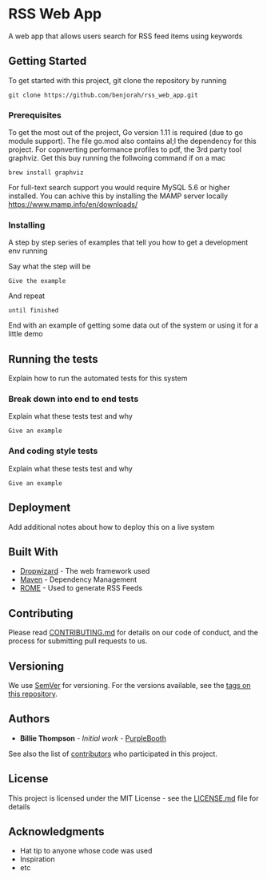 # RSS Web App

A web app that allows users search for RSS feed items using keywords

## Getting Started

To get started with this project, git clone the repository by running

```
git clone https://github.com/benjorah/rss_web_app.git
```

### Prerequisites

To get the most out of the project, Go version 1.11 is required (due to go module support). The file go.mod also contains al;l the dependency for this project.
For copnverting performance profiles to pdf, the 3rd party tool graphviz. Get this buy running the follwoing command if on a mac
```
brew install graphviz
```
For full-text search support you would require MySQL 5.6 or higher installed. You can achive this by installing the MAMP server locally https://www.mamp.info/en/downloads/

### Installing

A step by step series of examples that tell you how to get a development env running

Say what the step will be

```
Give the example
```

And repeat

```
until finished
```

End with an example of getting some data out of the system or using it for a little demo

## Running the tests

Explain how to run the automated tests for this system

### Break down into end to end tests

Explain what these tests test and why

```
Give an example
```

### And coding style tests

Explain what these tests test and why

```
Give an example
```

## Deployment

Add additional notes about how to deploy this on a live system

## Built With

* [Dropwizard](http://www.dropwizard.io/1.0.2/docs/) - The web framework used
* [Maven](https://maven.apache.org/) - Dependency Management
* [ROME](https://rometools.github.io/rome/) - Used to generate RSS Feeds

## Contributing

Please read [CONTRIBUTING.md](https://gist.github.com/PurpleBooth/b24679402957c63ec426) for details on our code of conduct, and the process for submitting pull requests to us.

## Versioning

We use [SemVer](http://semver.org/) for versioning. For the versions available, see the [tags on this repository](https://github.com/your/project/tags). 

## Authors

* **Billie Thompson** - *Initial work* - [PurpleBooth](https://github.com/PurpleBooth)

See also the list of [contributors](https://github.com/your/project/contributors) who participated in this project.

## License

This project is licensed under the MIT License - see the [LICENSE.md](LICENSE.md) file for details

## Acknowledgments

* Hat tip to anyone whose code was used
* Inspiration
* etc
